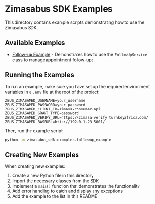 # Zimasabus SDK Examples

This directory contains example scripts demonstrating how to use the Zimasabus SDK.

## Available Examples

- [Follow-up Example](followup_example.py) - Demonstrates how to use the `FollowUpService` class to manage appointment follow-ups.

## Running the Examples

To run an example, make sure you have set up the required environment variables in a `.env` file at the root of the project:

```
ZBUS_ZIMASAMED_USERNAME=your_username
ZBUS_ZIMASAMED_PASSWORD=your_password
ZBUS_ZIMASAMED_CLIENT_ID=zimasa-consumer-api
ZBUS_ZIMASAMED_GRANT_TYPE=password
ZBUS_ZIMASAMED_VERIFY_URL=https://zimasa-verify.turnkeyafrica.com/
ZBUS_ZIMASAMED_BASEURL=http://192.0.1.23:5001/
```

Then, run the example script:

```bash
python -m zimasabus_sdk.examples.followup_example
```

## Creating New Examples

When creating new examples:

1. Create a new Python file in this directory
2. Import the necessary classes from the SDK
3. Implement a `main()` function that demonstrates the functionality
4. Add error handling to catch and display any exceptions
5. Add the example to the list in this README 